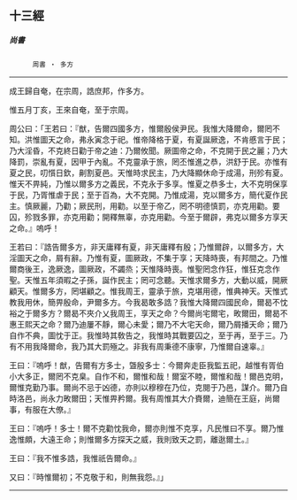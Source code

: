 

## 十三經

##### 尚書
　　　`周書 ‧ 多方`

* * *

成王歸自奄，在宗周，誥庶邦，作多方。

惟五月丁亥，王來自奄，至于宗周。

周公曰：「王若曰：『猷，告爾四國多方，惟爾殷侯尹民。我惟大降爾命，爾罔不知。洪惟圖天之命，弗永寅念于祀。惟帝降格于夏，有夏誕厥逸，不肯慼言于民；乃大淫昏，不克終日勸于帝之迪：乃爾攸聞。厥圖帝之命，不克開于民之麗；乃大降罰，崇亂有夏，因甲于內亂。不克靈承于旅，罔丕惟進之恭，洪舒于民。亦惟有夏之民，叨懫日欽，劓割夏邑。天惟時求民主，乃大降顯休命于成湯，刑殄有夏。惟天不畀純，乃惟以爾多方之義民，不克永于多享。惟夏之恭多士，大不克明保享于民，乃胥惟虐于民；至于百為，大不克開。乃惟成湯，克以爾多方，簡代夏作民主。慎厥麗，乃勸；厥民刑，用勸。以至于帝乙，罔不明德慎罰，亦克用勸。要囚，殄戮多罪，亦克用勸；開釋無辜，亦克用勸。今至于爾辟，弗克以爾多方享天之命。』嗚呼！

王若曰：『誥告爾多方，非天庸釋有夏，非天庸釋有殷；乃惟爾辟，以爾多方，大淫圖天之命，屑有辭。乃惟有夏，圖厥政，不集于享；天降時喪，有邦間之。乃惟爾商後王，逸厥逸，圖厥政，不蠲烝；天惟降時喪。惟聖罔念作狂，惟狂克念作聖。天惟五年須暇之子孫，誕作民主；罔可念聽。天惟求爾多方，大動以威，開厥顧天。惟爾多方，罔堪顧之。惟我周王，靈承于旅，克堪用德，惟典神天。天惟式教我用休，簡畀殷命，尹爾多方。今我曷敢多誥？我惟大降爾四國民命，爾曷不忱裕之于爾多方？爾曷不夾介乂我周王，享天之命？今爾尚宅爾宅，畋爾田，爾曷不惠王熙天之命？爾乃迪屢不靜，爾心未愛；爾乃不大宅天命，爾乃屑播天命；爾乃自作不典，圖忱于正。我惟時其敎告之，我惟時其戰要囚之，至于再，至于三。乃有不用我降爾命，我乃其大罰殛之。非我有周秉德不康寧，乃惟爾自速辜。』

王曰：『嗚呼！猷，告爾有方多士，曁殷多士：今爾奔走臣我監五祀，越惟有胥伯小大多正，爾罔不克臬。自作不和，爾惟和哉！爾室不睦，爾惟和哉！爾邑克明，爾惟克勤乃事。爾尚不忌于凶德，亦則以穆穆在乃位，克閱于乃邑，謀介。爾乃自時洛邑，尚永力畋爾田；天惟畀矜爾。我有周惟其大介賚爾，迪簡在王庭，尚爾事，有服在大僚。』

王曰：『嗚呼！多士！爾不克勸忱我命，爾亦則惟不克享，凡民惟曰不享。爾乃惟逸惟頗，大遠王命；則惟爾多方探天之威，我則致天之罰，離逖爾土。』

王曰：『我不惟多誥，我惟祇告爾命。』

又曰：『時惟爾初；不克敬于和，則無我怨。』」

* * *

